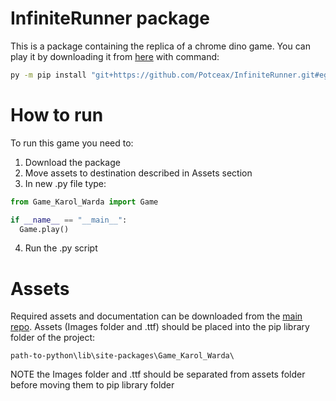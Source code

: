# InfiniteRunner package

This is a package containing the replica of a chrome dino game. You can play it by downloading it from
[here](https://github.com/Potceax/InfiniteRunner) with command: 

```bash
py -m pip install "git+https://github.com/Potceax/InfiniteRunner.git#egg=Game_Karol_Warda"
```

# How to run

To run this game you need to:

1. Download the package
2. Move assets to destination described in Assets section
3. In new .py file type:
  ```python
  from Game_Karol_Warda import Game

  if __name__ == "__main__":
    Game.play()
  ```
4. Run the .py script

# Assets

Required assets and documentation can be downloaded from the [main repo](https://github.com/Potceax/InfiniteRunner). 
Assets (Images folder and .ttf) should be placed into the pip library folder of the project: 

```plaintext
path-to-python\lib\site-packages\Game_Karol_Warda\
```

NOTE the Images folder and .ttf should be separated from assets folder before moving them to pip library folder
